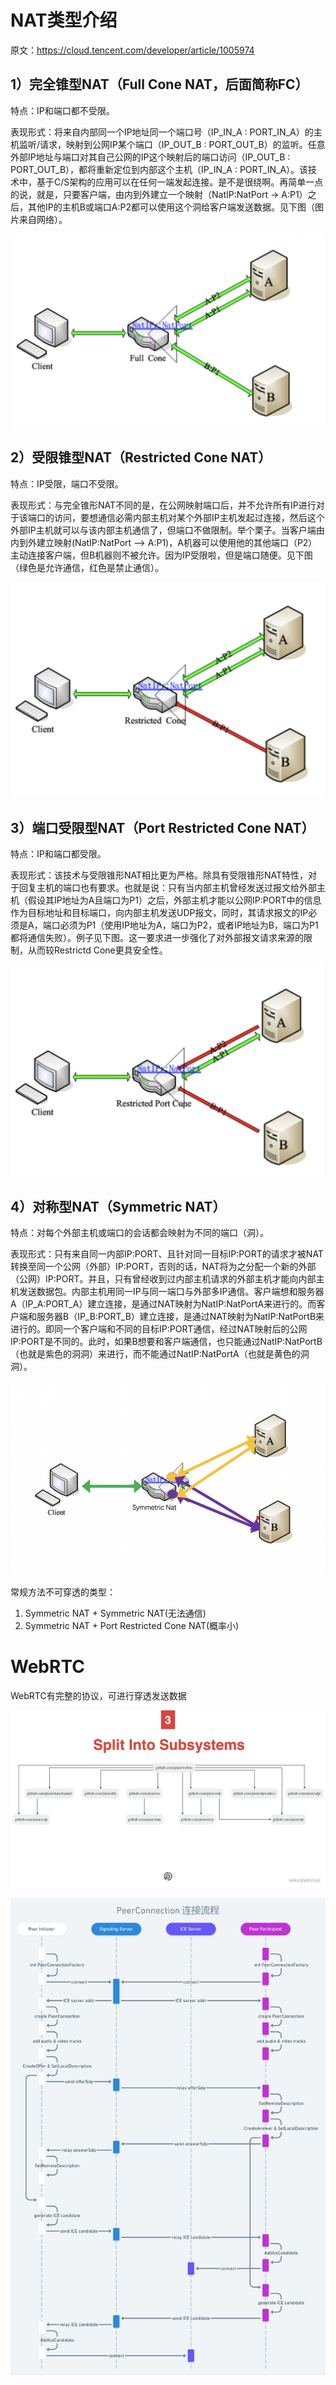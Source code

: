 # NAT类型介绍

原文：https://cloud.tencent.com/developer/article/1005974

## 1）完全锥型NAT（Full Cone NAT，后面简称FC）

特点：IP和端口都不受限。

表现形式：将来自内部同一个IP地址同一个端口号（IP_IN_A : PORT_IN_A）的主机监听/请求，映射到公网IP某个端口（IP_OUT_B : PORT_OUT_B）的监听。任意外部IP地址与端口对其自己公网的IP这个映射后的端口访问（IP_OUT_B : PORT_OUT_B），都将重新定位到内部这个主机（IP_IN_A : PORT_IN_A）。该技术中，基于C/S架构的应用可以在任何一端发起连接。是不是很绕啊。再简单一点的说，就是，只要客户端，由内到外建立一个映射（NatIP:NatPort -> A:P1）之后，其他IP的主机B或端口A:P2都可以使用这个洞给客户端发送数据。见下图（图片来自网络）。

![img](https://raw.githubusercontent.com/Curtion/yWod/master/images/Full%20Cone.png)

## 2）受限锥型NAT（Restricted Cone NAT）

特点：IP受限，端口不受限。

表现形式：与完全锥形NAT不同的是，在公网映射端口后，并不允许所有IP进行对于该端口的访问，要想通信必需内部主机对某个外部IP主机发起过连接，然后这个外部IP主机就可以与该内部主机通信了，但端口不做限制。举个栗子。当客户端由内到外建立映射(NatIP:NatPort –> A:P1)，A机器可以使用他的其他端口（P2）主动连接客户端，但B机器则不被允许。因为IP受限啦，但是端口随便。见下图（绿色是允许通信，红色是禁止通信）。

![img](https://raw.githubusercontent.com/Curtion/yWod/master/images/Restricted%20Cone.png)

## 3）端口受限型NAT（Port Restricted Cone NAT）

特点：IP和端口都受限。

表现形式：该技术与受限锥形NAT相比更为严格。除具有受限锥形NAT特性，对于回复主机的端口也有要求。也就是说：只有当内部主机曾经发送过报文给外部主机（假设其IP地址为A且端口为P1）之后，外部主机才能以公网IP:PORT中的信息作为目标地址和目标端口，向内部主机发送UDP报文，同时，其请求报文的IP必须是A，端口必须为P1（使用IP地址为A，端口为P2，或者IP地址为B，端口为P1都将通信失败）。例子见下图。这一要求进一步强化了对外部报文请求来源的限制，从而较Restrictd Cone更具安全性。

![img](https://raw.githubusercontent.com/Curtion/yWod/master/images/Port%20Restricted%20Cone.png)

## 4）对称型NAT（Symmetric NAT）

特点：对每个外部主机或端口的会话都会映射为不同的端口（洞）。

表现形式：只有来自同一内部IP:PORT、且针对同一目标IP:PORT的请求才被NAT转换至同一个公网（外部）IP:PORT，否则的话，NAT将为之分配一个新的外部（公网）IP:PORT。并且，只有曾经收到过内部主机请求的外部主机才能向内部主机发送数据包。内部主机用同一IP与同一端口与外部多IP通信。客户端想和服务器A（IP_A:PORT_A）建立连接，是通过NAT映射为NatIP:NatPortA来进行的。而客户端和服务器B（IP_B:PORT_B）建立连接，是通过NAT映射为NatIP:NatPortB来进行的。即同一个客户端和不同的目标IP:PORT通信，经过NAT映射后的公网IP:PORT是不同的。此时，如果B想要和客户端通信，也只能通过NatIP:NatPortB（也就是紫色的洞洞）来进行，而不能通过NatIP:NatPortA（也就是黄色的洞洞）。

![img](https://raw.githubusercontent.com/Curtion/yWod/master/images/Symmetric.png)

常规方法不可穿透的类型：

1. Symmetric NAT + Symmetric NAT(无法通信)
2. Symmetric NAT + Port Restricted Cone NAT(概率小)

# WebRTC

WebRTC有完整的协议，可进行穿透发送数据

![pion](./images/pion.webp)

![peer-connection](./images/peer-connection.png)